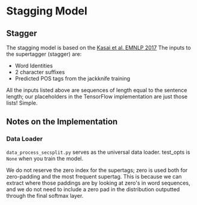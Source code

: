 # Stagging Model

## Stagger
The stagging model is based on the [Kasai et al. EMNLP 2017](https://github.com/jungokasai/bilstm_stagging)
The inputs to the supertagger (stagger) are:

* Word Identities
* 2 character suffixes 
* Predicted POS tags from the jackknife training

All the inputs listed above are sequences of length equal to the sentence length; our placeholders in the TensorFlow implementation are just those lists! Simple.

## Notes on the Implementation

### Data Loader
``data_process_secsplit.py`` serves as the universal data loader.
test_opts is ``None`` when you train the model. 

We do not reserve the zero index for the supertags; zero is used both for zero-padding and the most frequent supertag. This is because we can extract where those paddings are by looking at zero's in word sequences, and we do not need to include a zero pad in the distribution outputted through the final softmax layer.

